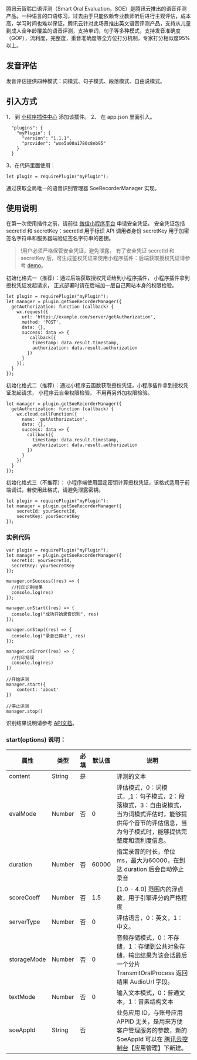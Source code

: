 
腾讯云智聆口语评测（Smart Oral Evaluation，SOE）是腾讯云推出的语音评测产品。一种语言的口语练习，过去由于只能依赖专业教师听后进行主观评估，成本高，学习时间也难以保证。腾讯云针对此场景推出英文语音评测产品，支持从儿童到成人全年龄覆盖的语音评测，支持单词，句子等多种模式，支持发音准确度（GOP），流利度，完整度，重音准确度等全方位打分机制，专家打分相似度95%以上。

## 发音评估
发音评估提供四种模式：词模式、句子模式、段落模式、自由说模式。

## 引入方式
1、 到 [小程序插件中心](https://mp.weixin.qq.com/wxopen/plugindevdoc?appid=wxe5a00a1780c8eb95&token=486467026&lang=zh_CN) 添加该插件。
2、 在 app.json 里面引入。
```
  "plugins": {
    "myPlugin": {
      "version": "1.1.1",
      "provider": "wxe5a00a1780c8eb95"
    }
  }
```
3、在代码里面使用：
```
let plugin = requirePlugin("myPlugin");
```

通过获取全局唯一的语音识别管理器 SoeRecorderManager 实现。
## 使用说明
在第一次使用插件之前，请前往 [微信小程序平台](https://cloud.tencent.com/login?s_url=https%3A%2F%2Fconsole.cloud.tencent.com%2Fcapi) 申请安全凭证。 
安全凭证包括 secretId 和 secretKey：secretId 用于标识 API 调用者身份 secretKey 用于加密签名字符串和服务器端验证签名字符串的密钥。
>!用户必须严格保管安全凭证，避免泄露。
有了安全凭证 secretId 和 secretKey 后，可生成鉴权凭证来使用小程序插件：后端获取授权凭证请参考 [demo](https://github.com/TencentCloud/tencentcloud-demo-mp-soe)。
  >
初始化格式一（推荐）：通过后端获取授权凭证给到小程序插件， 小程序插件拿到授权凭证发起请求， 正式部署时请在后端加一层自己网站本身的权限检验。
```
let plugin = requirePlugin("myPlugin");
let manager = plugin.getSoeRecorderManager({
  getAuthorization: function (callback) {
    wx.request({
      url: 'https://example.com/server/getAuthorization',
      method: 'POST',
      data: {},
      success: data => {
         callback({
          timestamp: data.result.timestamp,
          authorization: data.result.authorization
        })
      }
    });
  }
});
```
 初始化格式二（推荐）：通过小程序云函数获取授权凭证，小程序插件拿到授权凭证发起请求， 小程序云自带权限检验， 不用再另外加权限检验。
```
let manager = plugin.getSoeRecorderManager({
  getAuthorization: function (callback) {
    wx.cloud.callFunction({
      name: 'getAuthorization',
      data: {},
      success: data => {
        callback({
          timestamp: data.result.timestamp,
          authorization: data.result.authorization
        })
      }
    })
  }
});
```
初始化格式三（不推荐）： 小程序端使用固定密钥计算授权凭证，该格式适用于前端调试，若使用此格式，请避免泄露密钥。
```
let plugin = requirePlugin("myPlugin");
let manager = plugin.getSoeRecorderManager({
    secretId: yourSecretId,
    secretKey: yourSecretKey
});
```

### 实例代码
```
var plugin = requirePlugin("myPlugin");
let manager = plugin.getSoeRecorderManager({
  secretId: yourSecretId,
  secretKey: yourSecretKey
});

manager.onSuccess((res) => {
  //打印识别结果
  console.log(res)
});

manager.onStart((res) => {
  console.log("成功开始录音识别", res)
});

manager.onStop((res) => {
  console.log("录音已停止", res)
});

manager.onError((res) => {
  //打印错误
  console.log(res)
})

//开始评测
manager.start({
    content: 'about'
})

//停止评测
manager.stop()

```
识别结果说明请参考 [API文档](https://cloud.tencent.com/document/product/884/19320)。

### start(options) 说明：
|属性|类型|必填|默认值|说明|
|----------|----------|----------|----------|----------|
|content|String|是||评测的文本|
|evalMode|Number|否|0|评估模式，0：词模式，,1：句子模式，2：段落模式，3：自由说模式，当为词模式评估时，能够提供每个音节的评估信息，当为句子模式时，能够提供完整度和流利度信息。|
|duration|Number|否|60000|指定录音的时长，单位 ms，最大为60000，在到达 duration 后会自动停止录音|
|scoreCoeff|Number|否|1.5|[1.0 - 4.0] 范围内的浮点数，用于引擎评分的严格程度|
|serverType|Number|否|0|评估语言，0：英文，1：中文。|
|storageMode|Number|否|0|音频存储模式，0：不存储，1：存储到公共对象存储，输出结果为该会话最后一个分片   TransmitOralProcess 返回结果 AudioUrl 字段。|
|textMode|Number|否|0|输入文本模式，0：普通文本，1：音素结构文本|
|soeAppId|String|否||业务应用 ID，与账号应用 APPID 无关，是用来方便客户管理服务的参数，新的 SoeAppId 可以在 [腾讯云控制台](https://console.cloud.tencent.com/soe)【应用管理】下新建。|




